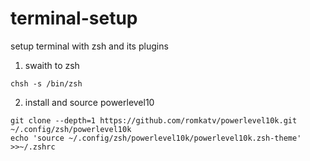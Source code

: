 # terminal-setup
setup terminal with zsh and its plugins

1. swaith to zsh 
```
chsh -s /bin/zsh
```

2. install and source powerlevel10
```
git clone --depth=1 https://github.com/romkatv/powerlevel10k.git ~/.config/zsh/powerlevel10k
echo 'source ~/.config/zsh/powerlevel10k/powerlevel10k.zsh-theme' >>~/.zshrc
```
